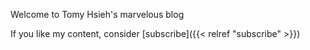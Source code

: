 Welcome to Tomy Hsieh's marvelous blog

If you like my content, consider [subscribe]({{<  relref "subscribe"  >}})
